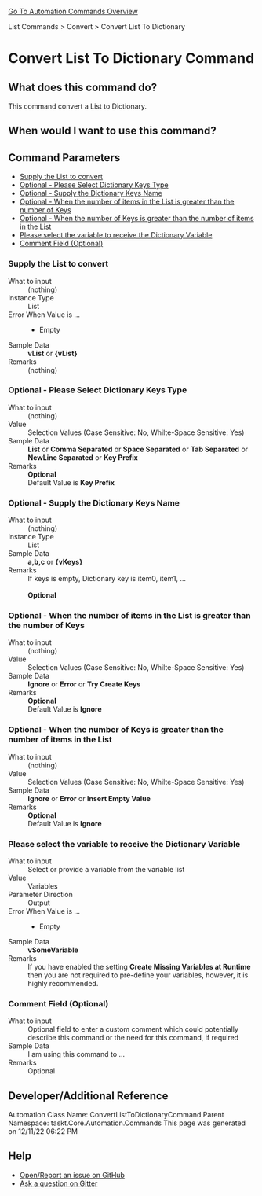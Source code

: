 <!--TITLE: Convert List To Dictionary Command -->
<!-- SUBTITLE: a command in the List Commands group. -->
[Go To Automation Commands Overview](/automation-commands.md)


List Commands &gt; Convert &gt; Convert List To Dictionary


# Convert List To Dictionary Command


## What does this command do?
This command convert a List to Dictionary.


## When would I want to use this command?



## Command Parameters
- [Supply the List to convert](#param_0)
- [Optional - Please Select Dictionary Keys Type](#param_1)
- [Optional - Supply the Dictionary Keys Name](#param_2)
- [Optional - When the number of items in the List is greater than the number of Keys](#param_3)
- [Optional - When the number of Keys is greater than the number of items in the List](#param_4)
- [Please select the variable to receive the Dictionary Variable](#param_5)
- [Comment Field (Optional)](#param_6)


<a id="param_0"></a>
### Supply the List to convert


<dl>
<dt>What to input</dt><dd>(nothing)</dd>
<dt>Instance Type</dt><dd>List</dd>
<dt>Error When Value is ...</dt><dd><ul>
<li>Empty</li>
</ul></dd><dt>Sample Data</dt><dd><strong>vList</strong> or <strong>{vList}</strong></dd>
<dt>Remarks</dt><dd>(nothing)</dd>
</dl>




<a id="param_1"></a>
### Optional - Please Select Dictionary Keys Type


<dl>
<dt>What to input</dt><dd>(nothing)</dd>
<dt>Value</dt><dd>Selection Values (Case Sensitive: No, Whilte-Space Sensitive: Yes)</dd>
<dt>Sample Data</dt><dd><strong>List</strong> or  <strong>Comma Separated</strong> or  <strong>Space Separated</strong> or  <strong>Tab Separated</strong> or  <strong>NewLine Separated</strong> or  <strong>Key Prefix</strong></dd>
<dt>Remarks</dt><dd><strong>Optional</strong><br>Default Value is <strong>Key Prefix</strong></dd>
</dl>




<a id="param_2"></a>
### Optional - Supply the Dictionary Keys Name


<dl>
<dt>What to input</dt><dd>(nothing)</dd>
<dt>Instance Type</dt><dd>List</dd>
<dt>Sample Data</dt><dd><strong>a,b,c</strong> or <strong>{vKeys}</strong></dd>
<dt>Remarks</dt><dd>If keys is empty, Dictionary key is item0, item1, ...<br><br>
<strong>Optional</strong><br></dd>
</dl>




<a id="param_3"></a>
### Optional - When the number of items in the List is greater than the number of Keys


<dl>
<dt>What to input</dt><dd>(nothing)</dd>
<dt>Value</dt><dd>Selection Values (Case Sensitive: No, Whilte-Space Sensitive: Yes)</dd>
<dt>Sample Data</dt><dd><strong>Ignore</strong> or  <strong>Error</strong> or  <strong>Try Create Keys</strong></dd>
<dt>Remarks</dt><dd><strong>Optional</strong><br>Default Value is <strong>Ignore</strong></dd>
</dl>




<a id="param_4"></a>
### Optional - When the number of Keys is greater than the number of items in the List


<dl>
<dt>What to input</dt><dd>(nothing)</dd>
<dt>Value</dt><dd>Selection Values (Case Sensitive: No, Whilte-Space Sensitive: Yes)</dd>
<dt>Sample Data</dt><dd><strong>Ignore</strong> or  <strong>Error</strong> or  <strong>Insert Empty Value</strong></dd>
<dt>Remarks</dt><dd><strong>Optional</strong><br>Default Value is <strong>Ignore</strong></dd>
</dl>




<a id="param_5"></a>
### Please select the variable to receive the Dictionary Variable


<dl>
<dt>What to input</dt><dd>Select or provide a variable from the variable list</dd>
<dt>Value</dt><dd>Variables</dd>
<dt>Parameter Direction</dt><dd>Output</dd><dt>Error When Value is ...</dt><dd><ul>
<li>Empty</li>
</ul></dd><dt>Sample Data</dt><dd><strong>vSomeVariable</strong></dd>
<dt>Remarks</dt><dd>If you have enabled the setting <strong>Create Missing Variables at Runtime</strong> then you are not required to pre-define your variables, however, it is highly recommended.</dd>
</dl>




<a id="param_6"></a>
### Comment Field (Optional)


<dl>
<dt>What to input</dt><dd>Optional field to enter a custom comment which could potentially describe this command or the need for this command, if required</dd>
<dt></dt><dd></dd>
<dt>Sample Data</dt><dd>I am using this command to ...</dd>
<dt>Remarks</dt><dd>Optional</dd>
</dl>




## Developer/Additional Reference
Automation Class Name: ConvertListToDictionaryCommand
Parent Namespace: taskt.Core.Automation.Commands
This page was generated on 12/11/22 06:22 PM


## Help
- [Open/Report an issue on GitHub](https://github.com/saucepleez/taskt/issues/new)
- [Ask a question on Gitter](https://gitter.im/taskt-rpa/Lobby)

